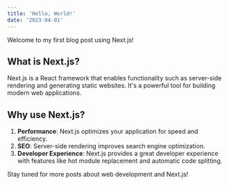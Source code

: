 ```yaml
---
title: 'Hello, World!'
date: '2023-04-01'
---
```


Welcome to my first blog post using Next.js!

## What is Next.js?

Next.js is a React framework that enables functionality such as server-side rendering and generating static websites. It's a powerful tool for building modern web applications.

## Why use Next.js?

1. **Performance**: Next.js optimizes your application for speed and efficiency.
2. **SEO**: Server-side rendering improves search engine optimization.
3. **Developer Experience**: Next.js provides a great developer experience with features like hot module replacement and automatic code splitting.

Stay tuned for more posts about web development and Next.js!

